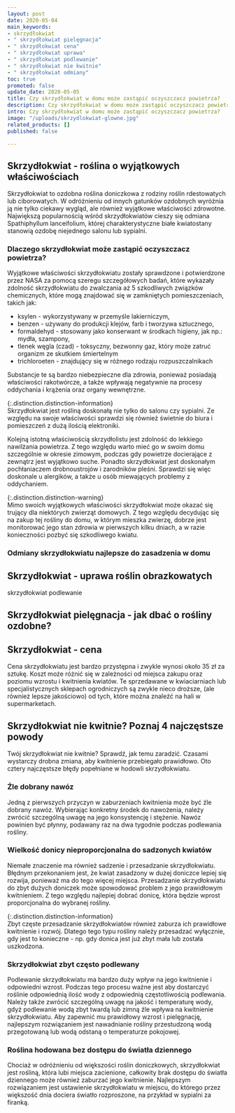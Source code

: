 ```yaml
---
layout: post
date: 2020-05-04
main_keywords:
- skrzydłokwiat
- " skrzydłokwiat pielęgnacja"
- " skrzydłokwiat cena"
- " skrzydłokwiat uprawa"
- " skrzydłokwiat podlewanie"
- " skrzydłokwiat nie kwitnie"
- " skrzydłokwiat odmiany"
toc: true
promoted: false
update_date: 2020-05-05
title: Czy skrzydłokwiat w domu może zastąpić oczyszczacz powietrza?
description: Czy skrzydłokwiat w domu może zastąpić oczyszczacz powietrza?
intro: Czy skrzydłokwiat w domu może zastąpić oczyszczacz powietrza?
image: "/uploads/skrzydlokwiat-glowne.jpg"
related_products: []
published: false

---
```

## Skrzydłokwiat - roślina o wyjątkowych właściwościach

Skrzydłokwiat to ozdobna roślina doniczkowa z rodziny roślin rdestowatych lub ciborowatych. W odróżnieniu od innych gatunków ozdobnych wyróżnia ją nie tylko ciekawy wygląd, ale również wyjątkowe właściwości zdrowotne. Największą popularnością wśród skrzydłokwiatów cieszy się odmiana Spathiphyllum lanceifolium, której charakterystyczne białe kwiatostany stanowią ozdobę niejednego salonu lub sypialni.

### Dlaczego skrzydłokwiat może zastąpić oczyszczacz powietrza? 

Wyjątkowe właściwości skrzydłokwiatu zostały sprawdzone i potwierdzone przez NASA za pomocą szeregu szczegółowych badań, które wykazały zdolność skrzydłokwiatu do zwalczania aż 5 szkodliwych związków chemicznych, które mogą znajdować się w zamkniętych pomieszczeniach, takich jak:

* ksylen - wykorzystywany w przemyśle lakierniczym,
* benzen - używany do produkcji klejów, farb i tworzywa sztucznego,
* formaldehyd - stosowany jako konserwant w środkach higieny, jak np.: mydła, szampony,
* tlenek węgla (czad) - toksyczny, bezwonny gaz, który może zatruć organizm ze skutkiem śmiertelnym
* trichloroeten - znajdujący się w różnego rodzaju rozpuszczalnikach

Substancje te są bardzo niebezpieczne dla zdrowia, ponieważ posiadają właściwości rakotwórcze, a także wpływają negatywnie na procesy oddychania i krążenia oraz organy wewnętrzne.

{:.distinction.distinction-information}  
Skrzydłokwiat jest rośliną doskonałą nie tylko do salonu czy sypialni. Ze względu na swoje właściwości sprawdzi się również świetnie do biura i pomieszczeń z dużą ilością elektroniki.

Kolejną istotną właściwością skrzydłolistu jest zdolność do lekkiego nawilżania powietrza. Z tego względu warto mieć go w swoim domu szczególnie w okresie zimowym, podczas gdy powietrze docierające z zewnątrz jest wyjątkowo suche. Ponadto skrzydłokwiat jest doskonałym pochłaniaczem drobnoustrojów i zarodników pleśni. Sprawdzi się więc doskonale u alergików, a także u osób miewających problemy z oddychaniem. 

{:.distinction.distinction-warning}  
Mimo swoich wyjątkowych właściwości skrzydłokwiat może okazać się trujący dla niektórych zwierząt domowych. Z tego względu decydując się na zakup tej rośliny do domu, w którym mieszka zwierzę, dobrze jest monitorować jego stan zdrowia w pierwszych kilku dniach, a w razie konieczności pozbyć się szkodliwego kwiatu.

### Odmiany skrzydłokwiatu najlepsze do zasadzenia w domu

## Skrzydłokwiat - uprawa roślin obrazkowatych

skrzydłokwiat podlewanie

## Skrzydłokwiat pielęgnacja - jak dbać o rośliny ozdobne?

## Skrzydłokwiat - cena

Cena skrzydłokwiatu jest bardzo przystępna i zwykle wynosi około 35 zł za sztukę. Koszt może różnić się w zależności od miejsca zakupu oraz poziomu wzrostu i kwitnienia kwiatów. Te sprzedawane w kwiaciarniach lub specjalistycznych sklepach ogrodniczych są zwykle nieco droższe, (ale również lepsze jakościowo) od tych, które można znaleźć na hali w supermarketach.

## Skrzydłokwiat nie kwitnie? Poznaj 4 najczęstsze powody

Twój skrzydłokwiat nie kwitnie? Sprawdź, jak temu zaradzić. Czasami wystarczy drobna zmiana, aby kwitnienie przebiegało prawidłowo. Oto cztery najczęstsze błędy popełniane w hodowli skrzydłokwiatu.

### Źle dobrany nawóz

Jedną z pierwszych przyczyn w zaburzeniach kwitnienia może być źle dobrany nawóz. Wybierając konkretny środek do nawożenia, należy zwrócić szczególną uwagę na jego konsystencję i stężenie. Nawóz powinien być płynny, podawany raz na dwa tygodnie podczas podlewania rośliny. 

### Wielkość donicy nieproporcjonalna do sadzonych kwiatów

Niemałe znaczenie ma również sadzenie i przesadzanie skrzydłokwiatu. Błędnym przekonaniem jest, że kwiat zasadzony w dużej doniczce lepiej się rozwija, ponieważ ma do tego więcej miejsca. Przesadzanie skrzydłokwiatu do zbyt dużych doniczek może spowodować problem z jego prawidłowym kwitnieniem. Z tego względu najlepiej dobrać donicę, która będzie wprost proporcjonalna do wybranej rośliny.

{:.distinction.distinction-information}  
Zbyt częste przesadzanie skrzydłokwiatów również zaburza ich prawidłowe kwitnienie i rozwój. Dlatego tego typu rośliny należy przesadzać wyłącznie, gdy jest to konieczne - np. gdy donica jest już zbyt mała lub została uszkodzona.

### Skrzydłokwiat zbyt często podlewany

Podlewanie skrzydłokwiatu ma bardzo duży wpływ na jego kwitnienie i odpowiedni wzrost. Podczas tego procesu ważne jest aby dostarczyć roślinie odpowiednią ilość wody z odpowiednią częstotliwością podlewania. Należy także zwrócić szczególną uwagę na jakość i temperaturę wody, gdyż podlewanie wodą zbyt twardą lub zimną źle wpływa na kwitnienie skrzydłokwiatu. Aby zapewnić mu prawidłowy wzrost i pielęgnację, najlepszym rozwiązaniem jest nawadnianie rośliny przestudzoną wodą przegotowaną lub wodą odstaną o temperaturze pokojowej.

### Roślina hodowana bez dostępu do światła dziennego

Chociaż w odróżnieniu od większości roślin doniczkowych, skrzydłokwiat jest rośliną, która lubi miejsca zacienione, całkowity brak dostępu do światła dziennego może również zaburzać jego kwitnienie. Najlepszym rozwiązaniem jest ustawienie skrzydłokwiatu w miejscu, do którego przez większość dnia dociera światło rozproszone, na przykład w sypialni za firanką.